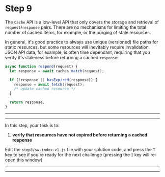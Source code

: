 # Step 9

The `Cache` API is a low-level API that only covers the storage and retrieval of `request`/`response` pairs. There are no mechanisms for limiting the total number of cached items, for example, or the purging of stale resources.

In general, it's good practice to always use unique (versioned) file paths for static resources, but some resources will inevitably require invalidation. JSON API data, for example, is often time dependant, requiring that you verify it's staleness before returning a cached `response`:

```js
async function respond(request) {
  let response = await caches.match(request);

  if (!response || hasExpired(response)) {
    response = await fetch(request);
    /* update cached resource */
  }

  return response;
}
```

---
---

In this step, your task is to:

1. **verify that resources have not expired before returning a cached response**

Edit the `step8/sw-index-v1.js` file with your solution code, and press the `T` key to see if you're ready for the next challenge (pressing the `I` key will re-open this window).

---
---